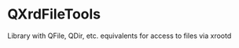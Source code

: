 QXrdFileTools
=============

Library with QFile, QDir, etc. equivalents for access to files via xrootd

